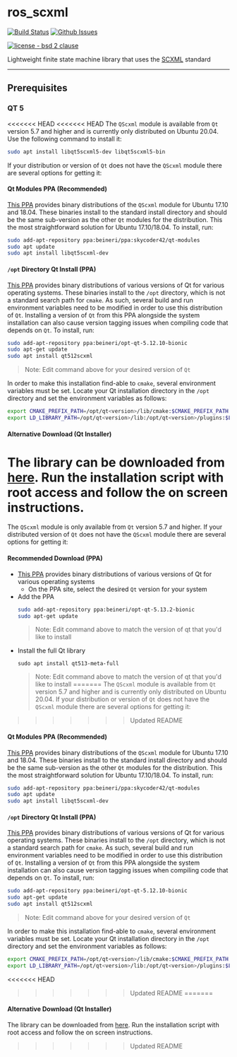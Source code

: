 # ros_scxml
[![Build Status](https://travis-ci.com/swri-robotics/ros_scxml.svg?branch=master)](https://travis-ci.com/swri-robotics/ros_scxml)
[![Github Issues](https://img.shields.io/github/issues/swri-robotics/ros_scxml.svg)](http://github.com/swri-robotics/ros_scxml/issues)

[![license - bsd 2 clause](https://img.shields.io/:license-BSD%202--Clause-blue.svg)](https://opensource.org/licenses/BSD-2-Clause)

Lightweight finite state machine library that uses the [SCXML](https://commons.apache.org/proper/commons-scxml/guide/scxml-documents.html) standard

---
## Prerequisites
### QT 5
<<<<<<< HEAD
<<<<<<< HEAD
The `QScxml` module is available from `Qt` version 5.7 and higher and is currently only distributed on Ubuntu 20.04. Use the following command to install it:

```bash
sudo apt install libqt5scxml5-dev libqt5scxml5-bin
```

If your distribution or version of `Qt` does not have the `QScxml` module there are several options for getting it:

#### Qt Modules PPA (Recommended)
[This PPA](https://launchpad.net/~skycoder42/+archive/ubuntu/qt-modules) provides binary distributions of the `QScxml` module for Ubuntu 17.10 and 18.04.
These binaries install to the standard install directory and should be the same sub-version as the other `Qt` modules for the distribution.
This the most straightforward solution for Ubuntu 17.10/18.04.
To install, run:

```bash
sudo add-apt-repository ppa:beineri/ppa:skycoder42/qt-modules
sudo apt update
sudo apt install libqt5scxml-dev
```

#### `/opt` Directory Qt Install (PPA)
[This PPA](https://launchpad.net/~beineri) provides binary distributions of various versions of Qt for various operating systems.
These binaries install to the `/opt` directory, which is not a standard search path for `cmake`.
As such, several build and run environment variables need to be modified in order to use this distribution of `Qt`.
Installing a version of `Qt` from this PPA alongside the system installation can also cause version tagging issues when compiling code that depends on `Qt`.
To install, run:

```bash
sudo add-apt-repository ppa:beineri/opt-qt-5.12.10-bionic
sudo apt-get update
sudo apt install qt512scxml
```
> Note: Edit command above for your desired version of `Qt`

In order to make this installation find-able to `cmake`, several environment variables must be set.
Locate your Qt installation directory in the `/opt` directory and set the environment variables as follows:

```bash
export CMAKE_PREFIX_PATH=/opt/qt<version>/lib/cmake:$CMAKE_PREFIX_PATH
export LD_LIBRARY_PATH=/opt/qt<version>/lib:/opt/qt<version>/plugins:$LD_LIBRARY_PATH
```

#### Alternative Download (Qt Installer)
The library can be downloaded from [here](http://download.qt.io/official_releases/qt/).  Run the installation script with root access and follow the on screen instructions.
=======
The `QScxml` module is only available from `Qt` version 5.7 and higher. If your distributed version of `Qt` does not have the `QScxml` module there are several options for getting it:

#### Recommended Download (PPA)
- [This PPA](https://launchpad.net/~beineri) provides binary distributions of various versions of Qt for various operating systems
    - On the PPA site, select the desired `Qt` version for your system
- Add the PPA
    ```bash
    sudo add-apt-repository ppa:beineri/opt-qt-5.13.2-bionic
    sudo apt-get update
    ```
    > Note: Edit command above to match the version of qt that you'd like to install
- Install the full Qt library 
    ```
    sudo apt install qt513-meta-full
    ```
    > Note: Edit command above to match the version of qt that you'd like to install
=======
The `QScxml` module is available from `Qt` version 5.7 and higher and is currently only distributed on Ubuntu 20.04. If your distribution or version of `Qt` does not have the `QScxml` module there are several options for getting it:
>>>>>>> Updated README

#### Qt Modules PPA (Recommended)
[This PPA](https://launchpad.net/~skycoder42/+archive/ubuntu/qt-modules) provides binary distributions of the `QScxml` module for Ubuntu 17.10 and 18.04.
These binaries install to the standard install directory and should be the same sub-version as the other `Qt` modules for the distribution.
This the most straightforward solution for Ubuntu 17.10/18.04.
To install, run:

```bash
sudo add-apt-repository ppa:beineri/ppa:skycoder42/qt-modules
sudo apt update
sudo apt install libqt5scxml-dev
```

#### `/opt` Directory Qt Install (PPA)
[This PPA](https://launchpad.net/~beineri) provides binary distributions of various versions of Qt for various operating systems.
These binaries install to the `/opt` directory, which is not a standard search path for `cmake`.
As such, several build and run environment variables need to be modified in order to use this distribution of `Qt`.
Installing a version of `Qt` from this PPA alongside the system installation can also cause version tagging issues when compiling code that depends on `Qt`.
To install, run:

```bash
sudo add-apt-repository ppa:beineri/opt-qt-5.12.10-bionic
sudo apt-get update
sudo apt install qt512scxml
```
> Note: Edit command above for your desired version of `Qt`

In order to make this installation find-able to `cmake`, several environment variables must be set.
Locate your Qt installation directory in the `/opt` directory and set the environment variables as follows:

```bash
export CMAKE_PREFIX_PATH=/opt/qt<version>/lib/cmake:$CMAKE_PREFIX_PATH
export LD_LIBRARY_PATH=/opt/qt<version>/lib:/opt/qt<version>/plugins:$LD_LIBRARY_PATH
```
<<<<<<< HEAD
>>>>>>> Updated README
=======

#### Alternative Download (Qt Installer)
The library can be downloaded from [here](http://download.qt.io/official_releases/qt/).  Run the installation script with root access and follow the on screen instructions.
>>>>>>> Updated README
